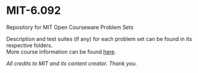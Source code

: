 # MIT-6.092
Repository for MIT Open Courseware Problem Sets

Description and test suites (if any) for each problem set can be found in its respective folders.
<br>More course information can be found <a href="https://ocw.mit.edu/courses/electrical-engineering-and-computer-science/6-092-introduction-to-programming-in-java-january-iap-2010/index.htm">here</a>.

<i> All credits to MIT and its content creator. Thank you.</i>
